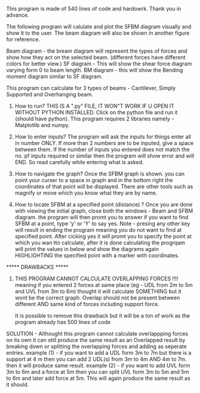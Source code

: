 This program is made of 540 lines of code and hardowrk.
Thank you in advance.

The following program will calulate and plot the SFBM diagram visually and show it to the user. The beam diagram 
will also be shown in another figure for reference.

Beam diagram - the bream diagram will represent the types of forces and show how they act on the selected beam.
               (different forces have different colors for better view.)
SF diagram - This will show the shear force diagram varying form 0 to beam length.
BM diagram - this will show the Bending moment diagram similar to SF diagram.

This program can calculate for 3 types of beams - Cantilever, Simply Supported and Overhanging beam.

1) How to run?
THIS IS A ".py" FILE, IT WON"T WORK IF U OPEN IT WITHOUT PYTHON INSTALLED. Click on the python file and run it
(should have python). This program requires 2 libraries namely - Matplotlib and numpy.

2) How to enter inputs?
The program will ask the inputs for things enter all in number ONLY. If more than 2 numbers are to be inputed,
give a space between them. If the number of inputs you entered does not match the no. pf inputs required or similar
then the program will show error and will END. So read carefully while entering what is asked.

3) How to navigate the graph?
Once the SFBM graph is shown. you can point your curser to a space in graph and in the bottom right the coordinates
of that point will be displayed. There are other tools such as magnify or move which you know what they are by name.

4) How to locate SFBM at a specified point (distance) ?
Once you are done with viewing the initial graph, close both the windows - Beam and SFBM diagram. the program will
then promt you to answer if you want to find SFBM at a point, type 'y' or 'Y' to say yes. Note - presing any other
key will result in ending the program meaning you do not want to find at specified point.
After cicking yes it will promt you to specify the point at which you wan tto calculate, after it is done calculating
the progrqam will print the values in below and show the  diagrams again HIGHLIGHTING the specified point with a 
marker with coordinates.


***** DRAWBACKS *****

1) THIS PROGRAM CANNOT CALCULATE OVERLAPPING FORCES !!!! meaning if you entered 2 forces at same place (eg - UDL 
   from 2m to 5m and UVL from 3m to 6m) thought it will calculate SOMETHING but it wont be the correct graph.
   Overlap should not be present between different AND same kind of forces including support force.

   It is possible to remove this drawback but it will be a ton of work as the program already has 500 lines of code

SOLUTION - Althought this program cannot calculate overlappping forces on its own it can still produce the same result
           as an Overlapped result by breaking down or splitting the overlapping forces and adding as seperate entries.
           example (1) - if you want to add a UDL form 3m to 7m but there is a support at 4 m then you can add 2 UDL(s)
                         from 3m to 4m AND 4m to 7m. then it will produce same result.
           example (2) - if you want to add  UVL form 3m to 6m and a force at 5m then you can split UVL form 3m to 5m
                         and 5m to 6m and later add force at 5m. This will again produce the same result as it should.

